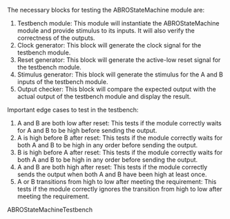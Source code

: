 The necessary blocks for testing the ABROStateMachine module are:
1. Testbench module: This module will instantiate the ABROStateMachine module and provide stimulus to its inputs. It will also verify the correctness of the outputs.
2. Clock generator: This block will generate the clock signal for the testbench module.
3. Reset generator: This block will generate the active-low reset signal for the testbench module.
4. Stimulus generator: This block will generate the stimulus for the A and B inputs of the testbench module.
5. Output checker: This block will compare the expected output with the actual output of the testbench module and display the result.

Important edge cases to test in the testbench:
1. A and B are both low after reset: This tests if the module correctly waits for A and B to be high before sending the output.
2. A is high before B after reset: This tests if the module correctly waits for both A and B to be high in any order before sending the output.
3. B is high before A after reset: This tests if the module correctly waits for both A and B to be high in any order before sending the output.
4. A and B are both high after reset: This tests if the module correctly sends the output when both A and B have been high at least once.
5. A or B transitions from high to low after meeting the requirement: This tests if the module correctly ignores the transition from high to low after meeting the requirement.

ABROStateMachineTestbench
